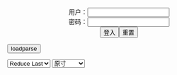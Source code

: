 <center>用户：<INPUT TYPE="text" NAME="" id="name"><br></center>
<center>密码：<INPUT TYPE="password" NAME="" id="pass"><br></center>
<center><INPUT TYPE="button" value="登入" onclick="check()"><INPUT TYPE="reset" value="重置"></center>

<div style="display: none" id="mdm" name="dmd">
  <button onclick="location.reload()">Cover 0</button>
</div>

<button style="display: none" name="dmd" onclick="toggleb()">toggle</button>
<button onclick="loadparse()">loadparse</button>

<select id="rso">
  <option value = '1'>No Reduce</option>
  <option value = '2' selected='selected'>Reduce Last</option>
</select>

<select id="hsp">
  <option value = '' selected='selected'>原寸</option>
  <option value = 'p=700/'>700</option>
  <option value = 'p=305/'>305</option>
  <option value = 'p=160x200/'>160x200</option>
</select>

<br>
<div style="display: none" id="mdc" name="dmd">
</div>

<pre style="display: none" id = "raw">
<!-- 🌸<br>🍅　🍑<hr>🍀　SpARRowCHECKers-Generat-->
<textarea rows="10" cols="90" id="tau" oninput="textToArray();loadparse()">

https://static2.hentai-cosplays.com/upload/20201212/186/190197/p=700/42.jpg
https://static6.hentai-cosplays.com/upload/20211222/262/267854/p=700/35.jpg
https://static6.hentai-cosplays.com/upload/20211228/266/271807/p=700/33.jpg
https://static5.hentai-cosplays.com/upload/20211208/248/253789/p=700/97.jpg
https://static5.hentai-cosplays.com/upload/20211120/246/251820/p=700/49.jpg
https://static7.hentai-cosplays.com/upload/20220207/288/294800/p=700/38.jpg
https://static5.hentai-cosplays.com/upload/20211208/248/253322/p=700/2.jpg
https://static5.hentai-cosplays.com/upload/20211209/250/255660/p=700/13.jpg
https://static5.hentai-cosplays.com/upload/20211107/246/250908/p=700/67.jpg
https://static10.porn-images-xxx.com/upload/20211219/985/1007990/p=700/57.jpg

</textarea><br><!-- 🍀<br>🍑　🍅<hr>🌸 -->

<textarea rows="30" cols="100" id="tar" oninput="loadparse()">

[UyUy] 2B (NieR: Automata) - エロコスプレ
https://ja.hentai-cosplays.com/image/uyuy-2b-nier-automata/

https://static2.hentai-cosplays.com/upload/20201212/186/190197/p=700/42.jpg

<font size="1" style="color:#DCDCDC">2022-04-29</font>

UyUy - 2B Bunny Maid - エロコスプレ
https://ja.hentai-cosplays.com/image/uyuy-2b-bunny-maid/

https://static6.hentai-cosplays.com/upload/20211222/262/267854/p=700/35.jpg

<font size="1" style="color:#DCDCDC">2022-04-29</font>

UyUy - Himiko Toga 1 - エロコスプレ
https://ja.hentai-cosplays.com/image/uyuy-himiko-toga-1/

https://static6.hentai-cosplays.com/upload/20211228/266/271807/p=700/33.jpg

<font size="1" style="color:#DCDCDC">2022-04-27</font>

UyUy - Amelia Watson 1 - エロコスプレ
https://ja.hentai-cosplays.com/image/uyuy-amelia-watson-1/

https://static5.hentai-cosplays.com/upload/20211208/248/253789/p=700/97.jpg

<font size="1" style="color:#DCDCDC">2022-04-27</font>

UyUy - Tifa Reverse Bunny - エロコスプレ
https://ja.hentai-cosplays.com/image/uyuy-tifa-reverse-bunny/

https://static5.hentai-cosplays.com/upload/20211120/246/251820/p=700/49.jpg

<font size="1" style="color:#DCDCDC">2022-03-14</font>

<font size="2"><b>
UyUy - Mona - エロコスプレ</b></font><br>
https://ja.hentai-cosplays.com/image/uyuy-mona/

https://static7.hentai-cosplays.com/upload/20220207/288/294800/p=700/38.jpg

<font size="1" style="color:#DCDCDC"><b>2022/2/8 下午1:44:55</b></font><br>

<font size="2"><b>
Hinata Tied by Uy Uy - エロコスプレ</b></font><br>
https://ja.hentai-cosplays.com/image/hinata-tied-by-uy-uy/

https://static5.hentai-cosplays.com/upload/20211208/248/253322/p=700/2.jpg

<font size="1" style="color:#DCDCDC"><b>2022/2/2 下午11:00:56</b></font><br>

<font size="3"><b>
UyUy - Gura & Marine - エロコスプレ</b></font><br>
https://ja.hentai-cosplays.com/image/uyuy-gura-amp-marine/

https://static5.hentai-cosplays.com/upload/20211209/250/255660/p=700/13.jpg

<font size="1" style="color:#DCDCDC"><b>2022/1/12 下午2:39:22</b></font><br>

<font size="2"><b>
UyUy - Mashu - エロコスプレ</b></font><br>
https://ja.hentai-cosplays.com/image/uyuy-mashu/

https://static5.hentai-cosplays.com/upload/20211107/246/250908/61.gif
https://static5.hentai-cosplays.com/upload/20211107/246/250908/63.gif
https://static5.hentai-cosplays.com/upload/20211107/246/250908/65.gif

<font size="1" style="color:#DCDCDC"><b>2021/12/20 下午3:17:22</b></font><br>

<hr>

<font size="2"><b>
乳首だけニプレスで隠せば、脱いでTwitter載せてもOK！www Vol.5 - ３次エロ画像 - エロ画像</b></font><br>
https://ja.porn-images-xxx.com/image/if-you-hide-only-the-nipples-with-nipress-you-can-take-it-off-and-put-it-on-twitter-www-vol5/

乳首だけニプレスで隠せば、脱いでTwitter載せてもOK！www Vol.5 - ３次エロ画像 - エロ画像

<font size="1" style="color:#DCDCDC"><b>2021/12/20 下午3:21:26</b></font><br>

</textarea>
</pre>

<script src="https://cdn.jsdelivr.net/npm/jquery@3.5.1/dist/jquery.min.js"></script>

<link rel="stylesheet" href="https://cdn.jsdelivr.net/gh/fancyapps/fancybox@3.5.7/dist/jquery.fancybox.min.css" />
<script src="https://cdn.jsdelivr.net/gh/fancyapps/fancybox@3.5.7/dist/jquery.fancybox.min.js"></script>

<script type="text/javascript">

var __urlRegex = /(\b(https?|ftp|file):\/\/[-A-Z0-9+&@#\/%?=~_|!:,.;]*[-A-Z0-9+&@#\/%=~_|])/ig;
var __imgRegex = /\.(?:jpe?g|gif|png)$/i;

textToArray();
loadparse();

function parseURL($string){

    var exp = __urlRegex;
    return $string.replace(exp,function(match){
            __imgRegex.lastIndex=0;
            if(__imgRegex.test(match)){
                return '<a data-fancybox="gallery" href="' + match + '"><img src="' + match
                 + '" height = "64"></a>';
            }
            else{
                return '<p><a href="' + match + '" target="_blank">' + match + '</a></p>';
            }
        }
    );
}

function textToArray(){
  var textArea = document.getElementById("tau");
  var arrayFromTextArea = textArea.value.split(String.fromCharCode(10));
  for ( var i = 0; i < arrayFromTextArea.length; i++ ) {
    generateM(arrayFromTextArea[i]);
  }
}

function generateM(url) {
  mdm.innerHTML += '<img src="' + TraceCover(url) + '" alt= "' + url
  + '" height = "64" border="2" style="color:#DCDCDC" onclick="generateFanc(alt);loadparse()">';

}

function TraceCover(url) {
  var SegmentArr = url.split('/');

  var Extens = SegmentArr.slice(-1).join().split('.').pop();
  var SegmentCount = SegmentArr.length - 2;

  var TopHalf = SegmentArr.slice(0,SegmentCount).join('/');

  return TopHalf + '/p=160x200/1.' + Extens + '\n';

}

function generateFanc(url) {
  var SegmentArr = url.split('/');
  var GeneratCount = SegmentArr.slice(-1).join().split('.').shift();
  var Extens = SegmentArr.slice(-1).join().split('.').pop();
  var SegmentCount = SegmentArr.length;
  var ReduceSegments = document.getElementById('rso').value;
  var HentaiSizeP = document.getElementById('hsp').value;
  var TopHalf = SegmentArr.slice(0,SegmentCount - ReduceSegments).join('/');
  tar.innerHTML = '';

  for (var j = 1; j <= GeneratCount; j++) {
    tar.innerHTML += TopHalf + '/' + HentaiSizeP + j + '.' + Extens + '\n';
  }
}

function loadparse() {
  mdc.innerHTML = parseURL(tar.value);
}

function check(){
  var name=document.getElementById("name").value;
  var pass=document.getElementById("pass").value;
  if(name==!/[^\s]/.test(new Date().getTime()) && pass==String.fromCharCode(window.atob("MTIx"))){
    var nd = document.getElementsByName("dmd");
    for (var i = 0; i <= nd.length; i++) {
      nd[i].style.display = "";
      }
      }else{
      }
}

function toggleb() {
  var x = document.getElementById("raw");
  if (x.style.display === "none") {
    x.style.display = "";
  } else {
    x.style.display = "none";
  }
}

</script>
